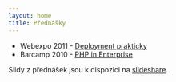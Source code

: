 ```yaml
---
layout: home
title: Přednášky
---
```


- Webexpo 2011 - [Deployment prakticky](http://blog.prskavec.net/2011/09/25/deployment-prakticky-webexpo-2011/)
- Barcamp 2010 - [PHP in Enterprise](http://www.slideshare.net/ladislavprskavec/barcamp2010)

Slidy z přednášek jsou k dispozici na [slideshare](http://slideshare.net/ladislavprskavec). 

